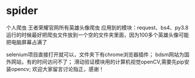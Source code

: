 # spider
个人爬虫
王者荣耀官网所有英雄头像爬虫
应用到的模块：request、bs4、py3.8
运行的时候最好把爬虫文件放到一个空的文件夹里面，因为100多个英雄头像可能把电脑屏幕占满了


selenium项目直接打开就可以，文件夹下有chrome浏览器插件；
bdsm网站为国外网站，有的时间访问不了；
滑动验证模块用的计算机视觉openCV,需要先pip安装opencv;
欢迎大家留言讨论指正，感谢！
